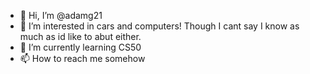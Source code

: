 - 👋 Hi, I’m @adamg21
- 👀 I’m interested in cars and computers! Though I cant say I know as much as id like to abut either. 
- 🌱 I’m currently learning CS50
- 📫 How to reach me somehow

<!---
adamg21/adamg21 is a ✨ special ✨ repository because its `README.md` (this file) appears on your GitHub profile.
You can click the Preview link to take a look at your changes.
--->
